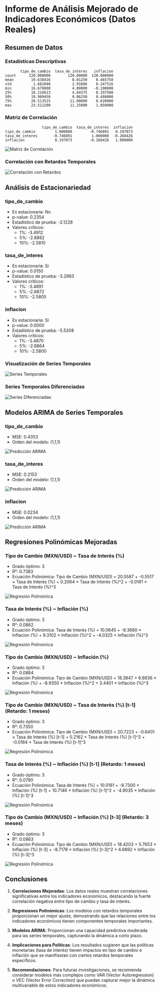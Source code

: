 # Informe de Análisis Mejorado de Indicadores Económicos (Datos Reales)

## Resumen de Datos

### Estadísticas Descriptivas

```
       tipo_de_cambio  tasa_de_interes   inflacion
count      120.000000        120.00000  120.000000
mean        19.638416          8.01250    0.465750
std          1.682898          2.91806    0.247516
min         16.678000          4.00000   -0.190000
25%         18.216613          4.84375    0.297500
50%         19.989450          9.06250    0.480000
75%         20.513525         11.00000    0.620000
max         23.512200         11.25000    1.050000
```

### Matriz de Correlación

```
                 tipo_de_cambio  tasa_de_interes  inflacion
tipo_de_cambio         1.000000        -0.746891   0.197073
tasa_de_interes       -0.746891         1.000000  -0.268426
inflacion              0.197073        -0.268426   1.000000
```

![Matriz de Correlación](correlacion_v2.png)

### Correlación con Retardos Temporales

![Correlación con Retardos](correlacion_retardos_v2.png)

## Análisis de Estacionariedad

### tipo_de_cambio

- Es estacionaria: No
- p-value: 0.2354
- Estadístico de prueba: -2.1228
- Valores críticos:
  - 1%: -3.4912
  - 5%: -2.8882
  - 10%: -2.5810

### tasa_de_interes

- Es estacionaria: Sí
- p-value: 0.0150
- Estadístico de prueba: -3.2963
- Valores críticos:
  - 1%: -3.4891
  - 5%: -2.8872
  - 10%: -2.5805

### inflacion

- Es estacionaria: Sí
- p-value: 0.0000
- Estadístico de prueba: -5.5208
- Valores críticos:
  - 1%: -3.4870
  - 5%: -2.8864
  - 10%: -2.5800

### Visualización de Series Temporales

![Series Temporales](series_temporales_analisis_v2.png)

### Series Temporales Diferenciadas

![Series Diferenciadas](series_temporales_diferenciadas_v2.png)

## Modelos ARIMA de Series Temporales

### tipo_de_cambio

- MSE: 0.4353
- Orden del modelo: (1,1,1)

![Predicción ARIMA](arima_prediccion_v2_tipo_de_cambio.png)

### tasa_de_interes

- MSE: 0.2153
- Orden del modelo: (1,1,1)

![Predicción ARIMA](arima_prediccion_v2_tasa_de_interes.png)

### inflacion

- MSE: 0.0234
- Orden del modelo: (1,1,1)

![Predicción ARIMA](arima_prediccion_v2_inflacion.png)

## Regresiones Polinómicas Mejoradas

### Tipo de Cambio (MXN/USD) ~ Tasa de Interés (%)

- Grado óptimo: 3
- R²: 0.7383
- Ecuación Polinómica:
  Tipo de Cambio (MXN/USD) = 20.5587 + -0.5517 × Tasa de Interés (%) + 0.2064 × Tasa de Interés (%)^2 + -0.0161 × Tasa de Interés (%)^3

![Regresión Polinómica](regresion_polinomica_v2_tipo_de_cambio_tasa_de_interes_lag0.png)

### Tasa de Interés (%) ~ Inflación (%)

- Grado óptimo: 3
- R²: 0.0862
- Ecuación Polinómica:
  Tasa de Interés (%) = 10.0645 + -8.3680 × Inflación (%) + 9.3102 × Inflación (%)^2 + -4.0325 × Inflación (%)^3

![Regresión Polinómica](regresion_polinomica_v2_tasa_de_interes_inflacion_lag0.png)

### Tipo de Cambio (MXN/USD) ~ Inflación (%)

- Grado óptimo: 3
- R²: 0.0884
- Ecuación Polinómica:
  Tipo de Cambio (MXN/USD) = 18.3847 + 6.6636 × Inflación (%) + -8.9350 × Inflación (%)^2 + 3.4401 × Inflación (%)^3

![Regresión Polinómica](regresion_polinomica_v2_tipo_de_cambio_inflacion_lag0.png)

### Tipo de Cambio (MXN/USD) ~ Tasa de Interés (%) [t-1] (Retardo: 1 meses)

- Grado óptimo: 3
- R²: 0.7350
- Ecuación Polinómica:
  Tipo de Cambio (MXN/USD) = 20.7223 + -0.6401 × Tasa de Interés (%) [t-1] + 0.2162 × Tasa de Interés (%) [t-1]^2 + -0.0164 × Tasa de Interés (%) [t-1]^3

![Regresión Polinómica](regresion_polinomica_v2_tipo_de_cambio_tasa_de_interes_lag1.png)

### Tasa de Interés (%) ~ Inflación (%) [t-1] (Retardo: 1 meses)

- Grado óptimo: 3
- R²: 0.0790
- Ecuación Polinómica:
  Tasa de Interés (%) = 10.0181 + -8.7300 × Inflación (%) [t-1] + 10.7146 × Inflación (%) [t-1]^2 + -4.9035 × Inflación (%) [t-1]^3

![Regresión Polinómica](regresion_polinomica_v2_tasa_de_interes_inflacion_lag1.png)

### Tipo de Cambio (MXN/USD) ~ Inflación (%) [t-3] (Retardo: 3 meses)

- Grado óptimo: 3
- R²: 0.0863
- Ecuación Polinómica:
  Tipo de Cambio (MXN/USD) = 18.4203 + 5.7653 × Inflación (%) [t-3] + -8.7178 × Inflación (%) [t-3]^2 + 4.6892 × Inflación (%) [t-3]^3

![Regresión Polinómica](regresion_polinomica_v2_tipo_de_cambio_inflacion_lag3.png)

## Conclusiones

1. **Correlaciones Mejoradas**: Los datos reales muestran correlaciones significativas entre los indicadores económicos, destacando la fuerte correlación negativa entre tipo de cambio y tasa de interés.

2. **Regresiones Polinómicas**: Los modelos con retardos temporales proporcionan un mejor ajuste, demostrando que las relaciones entre los indicadores económicos tienen componentes temporales importantes.

3. **Modelos ARIMA**: Proporcionan una capacidad predictiva moderada para las series temporales, capturando la dinámica a corto plazo.

4. **Implicaciones para Políticas**: Los resultados sugieren que las políticas monetarias (tasa de interés) tienen impactos en tipo de cambio e inflación que se manifiestan con ciertos retardos temporales específicos.

5. **Recomendaciones**: Para futuras investigaciones, se recomienda considerar modelos más complejos como VAR (Vector Autoregression) o VEC (Vector Error Correction) que puedan capturar mejor la dinámica multivariable de estos indicadores económicos.
